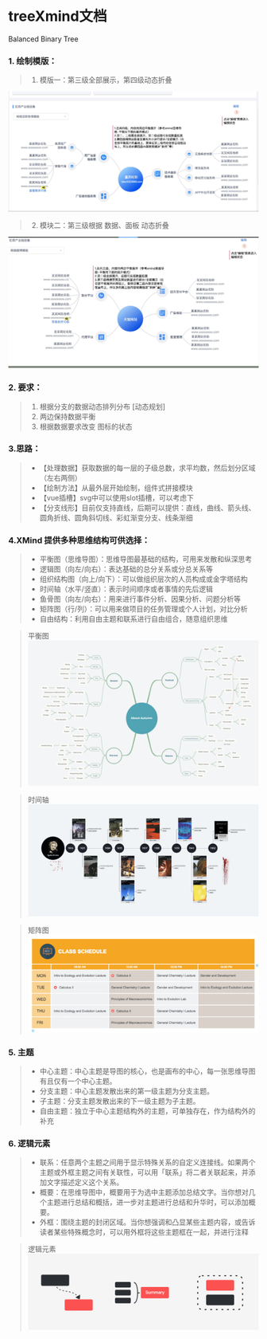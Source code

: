 <!-- treeXmind文档 -->
# treeXmind文档 

Balanced Binary Tree

### 1. 绘制模版：
> 1. 模版一：第三级全部展示，第四级动态折叠

![绘制模块一](./imgs/网络淫秽色情模块2.jpg)

> 2. 模块二：第三级根据 数据、面板 动态折叠

![绘制模块二](./imgs/网络赌博模块1.jpg)

### 2. 要求：
> 1. 根据分支的数据动态排列分布 [动态规划]
> 2. 两边保持数据平衡
> 3. 根据数据要求改变 图标的状态

### 3.思路：
> + 【处理数据】获取数据的每一层的子级总数，求平均数，然后划分区域（左右两侧）
> + 【绘制方法】从最外层开始绘制，组件式拼接模块
> + 【vue插槽】svg中可以使用slot插槽，可以考虑下
> + 【分支线形】目前仅支持直线，后期可以提供：直线，曲线、箭头线、圆角折线、圆角斜切线、彩虹渐变分支、线条渐细

### 4.XMind 提供多种思维结构可供选择：
> + 平衡图（思维导图）：思维导图最基础的结构，可用来发散和纵深思考
> + 逻辑图（向左/向右）：表达基础的总分关系或分总关系等
> + 组织结构图（向上/向下）：可以做组织层次的人员构成或金字塔结构
> + 时间轴（水平/竖直）：表示时间顺序或者事情的先后逻辑
> + 鱼骨图（向左/向右）：用来进行事件分析、因果分析、问题分析等
> + 矩阵图（行/列）：可以用来做项目的任务管理或个人计划，对比分析
> + 自由结构：利用自由主题和联系进行自由组合，随意组织思维

> 平衡图![时间轴](./imgs/平衡图.jpg)

> 时间轴![时间轴](./imgs/时间轴.jpg)

> 矩阵图![矩阵图](./imgs/矩阵图.jpg)

### 5. 主题
> + 中心主题：中心主题是导图的核心，也是画布的中心，每一张思维导图有且仅有一个中心主题。
> + 分支主题：中心主题发散出来的第一级主题为分支主题。
> + 子主题：分支主题发散出来的下一级主题为子主题。
> + 自由主题：独立于中心主题结构外的主题，可单独存在，作为结构外的补充

### 6. 逻辑元素
> + 联系：任意两个主题之间用于显示特殊关系的自定义连接线。如果两个主题或外框主题之间有关联性，可以用「联系」将二者关联起来，并添加文字描述定义这个关系。
> + 概要：在思维导图中，概要用于为选中主题添加总结文字。当你想对几个主题进行总结和概括，进一步对主题进行总结和升华时，可以添加概要。
> + 外框：围绕主题的封闭区域。当你想强调和凸显某些主题内容，或告诉读者某些特殊概念时，可以用外框将这些主题框在一起，并进行注释

> 逻辑元素 ![逻辑元素](./imgs/逻辑元素.png)
